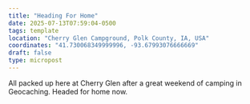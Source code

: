 ```yaml
---
title: "Heading For Home"
date: 2025-07-13T07:59:04-0500
tags: template
location: "Cherry Glen Campground, Polk County, IA, USA"
coordinates: "41.730068349999996, -93.67993076666669"
draft: false
type: micropost
---
```

All packed up here at Cherry Glen after a great weekend of camping in Geocaching. Headed for home now.
